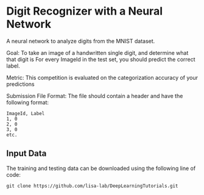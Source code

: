 # Digit Recognizer with a Neural Network
A neural network to analyze digits from the MNIST dataset.

Goal: To take an image of a handwritten single digit, and determine what that digit is For every ImageId in the test set, you should predict the correct label.

Metric: This competition is evaluated on the categorization accuracy of your predictions

Submission File Format: The file should contain a header and have the following format:
  
    ImageId, Label 
    1, 0
    2, 0
    3, 0
    etc.

## Input Data
The training and testing data can be downloaded using the following line of code:

    git clone https://github.com/lisa-lab/DeepLearningTutorials.git
